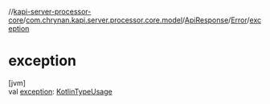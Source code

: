 //[kapi-server-processor-core](../../../../index.md)/[com.chrynan.kapi.server.processor.core.model](../../index.md)/[ApiResponse](../index.md)/[Error](index.md)/[exception](exception.md)

# exception

[jvm]\
val [exception](exception.md): [KotlinTypeUsage](../../-kotlin-type-usage/index.md)
